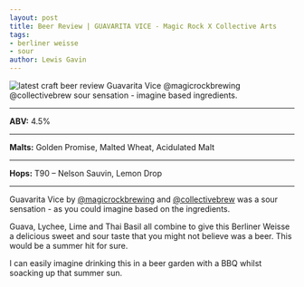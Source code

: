 ```yaml
---
layout: post
title: Beer Review | GUAVARITA VICE - Magic Rock X Collective Arts
tags: 
- berliner weisse
- sour
author: Lewis Gavin
---
```


![latest craft beer review Guavarita Vice @magicrockbrewing @collectivebrew sour sensation - imagine based ingredients.](https://instagram.fman1-1.fna.fbcdn.net/vp/a0105e182673d5ef01d5747eb5c37440/5C85007D/t51.2885-15/sh0.08/e35/p750x750/42189661_697679997283672_6202237164813244504_n.jpg?ig_cache_key=MTg4Nzc1MTgwNTA5ODY1NjE3Ng%3D%3D.2)

***
**ABV:** 4.5%

***
**Malts:**   Golden Promise, Malted Wheat, Acidulated Malt

***
**Hops:**    T90 – Nelson Sauvin, Lemon Drop

***

Guavarita Vice by [@magicrockbrewing](https://instagram.com/magicrockbrewing) and [@collectivebrew](https://instagram.com/collectivebrew) was a sour sensation - as you could imagine based on the ingredients. 

Guava, Lychee, Lime and Thai Basil all combine to give this Berliner Weisse a delicious sweet and sour taste that you might not believe was a beer. This would be a summer hit for sure. 

I can easily imagine drinking this in a beer garden with a BBQ whilst soacking up that summer sun.
